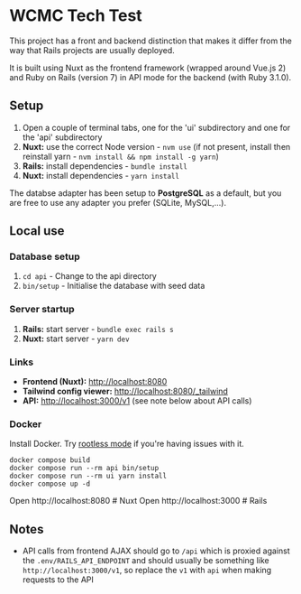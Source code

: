 # WCMC Tech Test

This project has a front and backend distinction that makes it differ from the
way that Rails projects are usually deployed.

It is built using Nuxt as the frontend framework (wrapped around Vue.js 2) and
Ruby on Rails (version 7) in API mode for the backend (with Ruby 3.1.0).

## Setup

1. Open a couple of terminal tabs, one for the 'ui' subdirectory
and one for the 'api' subdirectory
2. **Nuxt:** use the correct Node version - `nvm use` (if not present, install
then reinstall yarn - `nvm install && npm install -g yarn`)
3. **Rails:** install dependencies - `bundle install`
4. **Nuxt:** install dependencies - `yarn install`

The databse adapter has been setup to **PostgreSQL** as a default, but you are free
to use any adapter you prefer (SQLite, MySQL,...).

## Local use
### Database setup
1. `cd api` - Change to the api directory
2. `bin/setup` - Initialise the database with seed data

### Server startup  

1. **Rails:** start server - `bundle exec rails s`
2. **Nuxt:** start server - `yarn dev`

### Links

- **Frontend (Nuxt):** [http://localhost:8080](http://localhost:8080)
- **Tailwind config viewer:** [http://localhost:8080/_tailwind](http://localhost:8080/_tailwind/)
- **API:** [http://localhost:3000/v1](http://localhost:3000/v1) (see note below about API calls)

### Docker

Install Docker.
Try [rootless mode](https://docs.docker.com/engine/security/rootless/) if you're having issues with it.

```
docker compose build
docker compose run --rm api bin/setup
docker compose run --rm ui yarn install
docker compose up -d
```

Open http://localhost:8080 # Nuxt
Open http://localhost:3000 # Rails


## Notes

* API calls from frontend AJAX should go to `/api` which is proxied against the
`.env/RAILS_API_ENDPOINT` and should usually be something like `http://localhost:3000/v1`,
so replace the `v1` with `api` when making requests to the API
